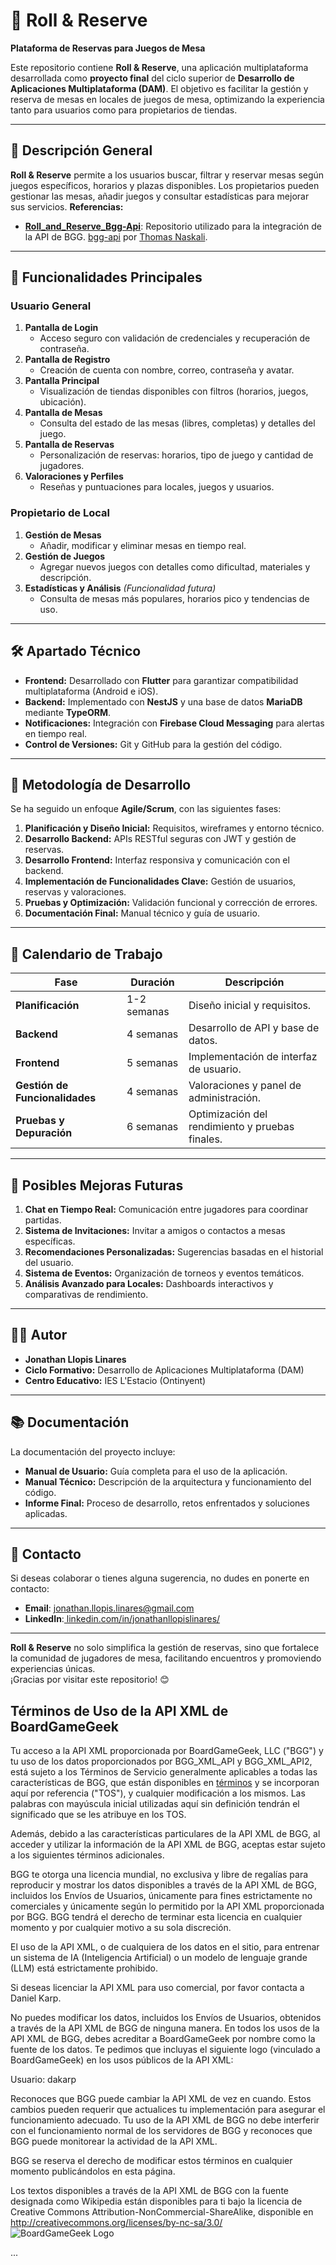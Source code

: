 # 🎲 Roll & Reserve  
**Plataforma de Reservas para Juegos de Mesa**  

Este repositorio contiene **Roll & Reserve**, una aplicación multiplataforma desarrollada como **proyecto final** del ciclo superior de **Desarrollo de Aplicaciones Multiplataforma (DAM)**. El objetivo es facilitar la gestión y reserva de mesas en locales de juegos de mesa, optimizando la experiencia tanto para usuarios como para propietarios de tiendas.

---

## 📄 Descripción General  
**Roll & Reserve** permite a los usuarios buscar, filtrar y reservar mesas según juegos específicos, horarios y plazas disponibles. Los propietarios pueden gestionar las mesas, añadir juegos y consultar estadísticas para mejorar sus servicios.
**Referencias:**
- [**Roll_and_Reserve_Bgg-Api**](https://github.com/Jonathan-Llopis/bgg-api/tree/28c7c111297c83dded0661907fb4b5231686b589): Repositorio utilizado para la integración de la API de BGG. [bgg-api](https://github.com/tnaskali/bgg-api) por [Thomas Naskali](https://github.com/tnaskali).
---

## 🚀 Funcionalidades Principales  

### Usuario General  
1. **Pantalla de Login**  
   - Acceso seguro con validación de credenciales y recuperación de contraseña.  
2. **Pantalla de Registro**  
   - Creación de cuenta con nombre, correo, contraseña y avatar.  
3. **Pantalla Principal**  
   - Visualización de tiendas disponibles con filtros (horarios, juegos, ubicación).  
4. **Pantalla de Mesas**  
   - Consulta del estado de las mesas (libres, completas) y detalles del juego.  
5. **Pantalla de Reservas**  
   - Personalización de reservas: horarios, tipo de juego y cantidad de jugadores.  
6. **Valoraciones y Perfiles**  
   - Reseñas y puntuaciones para locales, juegos y usuarios.  

### Propietario de Local  
1. **Gestión de Mesas**  
   - Añadir, modificar y eliminar mesas en tiempo real.  
2. **Gestión de Juegos**  
   - Agregar nuevos juegos con detalles como dificultad, materiales y descripción.  
3. **Estadísticas y Análisis** *(Funcionalidad futura)*  
   - Consulta de mesas más populares, horarios pico y tendencias de uso.  

---

## 🛠️ Apartado Técnico  

- **Frontend:** Desarrollado con **Flutter** para garantizar compatibilidad multiplataforma (Android e iOS).  
- **Backend:** Implementado con **NestJS** y una base de datos **MariaDB** mediante **TypeORM**.  
- **Notificaciones:** Integración con **Firebase Cloud Messaging** para alertas en tiempo real.  
- **Control de Versiones:** Git y GitHub para la gestión del código.  

---

## 🎯 Metodología de Desarrollo  
Se ha seguido un enfoque **Agile/Scrum**, con las siguientes fases:  

1. **Planificación y Diseño Inicial:** Requisitos, wireframes y entorno técnico.  
2. **Desarrollo Backend:** APIs RESTful seguras con JWT y gestión de reservas.  
3. **Desarrollo Frontend:** Interfaz responsiva y comunicación con el backend.  
4. **Implementación de Funcionalidades Clave:** Gestión de usuarios, reservas y valoraciones.  
5. **Pruebas y Optimización:** Validación funcional y corrección de errores.  
6. **Documentación Final:** Manual técnico y guía de usuario.  

---

## 📆 Calendario de Trabajo  
| Fase                      | Duración           | Descripción                                     |  
|---------------------------|--------------------|------------------------------------------------|  
| **Planificación**         | 1-2 semanas       | Diseño inicial y requisitos.                   |  
| **Backend**               | 4 semanas         | Desarrollo de API y base de datos.             |  
| **Frontend**              | 5 semanas         | Implementación de interfaz de usuario.         |  
| **Gestión de Funcionalidades** | 4 semanas   | Valoraciones y panel de administración.        |  
| **Pruebas y Depuración**  | 6 semanas         | Optimización del rendimiento y pruebas finales.|  

---

## 🌟 Posibles Mejoras Futuras  
1. **Chat en Tiempo Real:** Comunicación entre jugadores para coordinar partidas.  
2. **Sistema de Invitaciones:** Invitar a amigos o contactos a mesas específicas.  
3. **Recomendaciones Personalizadas:** Sugerencias basadas en el historial del usuario.  
4. **Sistema de Eventos:** Organización de torneos y eventos temáticos.  
5. **Análisis Avanzado para Locales:** Dashboards interactivos y comparativas de rendimiento.  

---

## 👨‍🎓 Autor  
- **Jonathan Llopis Linares**  
- **Ciclo Formativo:** Desarrollo de Aplicaciones Multiplataforma (DAM)  
- **Centro Educativo:** IES L'Estacio (Ontinyent)

---

## 📚 Documentación  
La documentación del proyecto incluye:  
- **Manual de Usuario:** Guía completa para el uso de la aplicación.  
- **Manual Técnico:** Descripción de la arquitectura y funcionamiento del código.  
- **Informe Final:** Proceso de desarrollo, retos enfrentados y soluciones aplicadas.  

---

## 🤝 Contacto  
Si deseas colaborar o tienes alguna sugerencia, no dudes en ponerte en contacto:  
- **Email**: jonathan.llopis.linares@gmail.com
- **LinkedIn**:[ linkedin.com/in/jonathanllopislinares/](https://www.linkedin.com/in/jonathanllopislinares/)

---

**Roll & Reserve** no solo simplifica la gestión de reservas, sino que fortalece la comunidad de jugadores de mesa, facilitando encuentros y promoviendo experiencias únicas.  
¡Gracias por visitar este repositorio! 😊

## Términos de Uso de la API XML de BoardGameGeek

Tu acceso a la API XML proporcionada por BoardGameGeek, LLC ("BGG") y tu uso de los datos proporcionados por BGG_XML_API y BGG_XML_API2, está sujeto a los Términos de Servicio generalmente aplicables a todas las características de BGG, que están disponibles en [términos](http://www.boardgamegeek.com/terms) y se incorporan aquí por referencia ("TOS"), y cualquier modificación a los mismos. Las palabras con mayúscula inicial utilizadas aquí sin definición tendrán el significado que se les atribuye en los TOS.

Además, debido a las características particulares de la API XML de BGG, al acceder y utilizar la información de la API XML de BGG, aceptas estar sujeto a los siguientes términos adicionales.

BGG te otorga una licencia mundial, no exclusiva y libre de regalías para reproducir y mostrar los datos disponibles a través de la API XML de BGG, incluidos los Envíos de Usuarios, únicamente para fines estrictamente no comerciales y únicamente según lo permitido por la API XML proporcionada por BGG. BGG tendrá el derecho de terminar esta licencia en cualquier momento y por cualquier motivo a su sola discreción.

El uso de la API XML, o de cualquiera de los datos en el sitio, para entrenar un sistema de IA (Inteligencia Artificial) o un modelo de lenguaje grande (LLM) está estrictamente prohibido.

Si deseas licenciar la API XML para uso comercial, por favor contacta a Daniel Karp.

No puedes modificar los datos, incluidos los Envíos de Usuarios, obtenidos a través de la API XML de BGG de ninguna manera. En todos los usos de la API XML de BGG, debes acreditar a BoardGameGeek por nombre como la fuente de los datos. Te pedimos que incluyas el siguiente logo (vinculado a BoardGameGeek) en los usos públicos de la API XML:

Usuario: dakarp

Reconoces que BGG puede cambiar la API XML de vez en cuando. Estos cambios pueden requerir que actualices tu implementación para asegurar el funcionamiento adecuado. Tu uso de la API XML de BGG no debe interferir con el funcionamiento normal de los servidores de BGG y reconoces que BGG puede monitorear la actividad de la API XML.

BGG se reserva el derecho de modificar estos términos en cualquier momento publicándolos en esta página.

Los textos disponibles a través de la API XML de BGG con la fuente designada como Wikipedia están disponibles para ti bajo la licencia de Creative Commons Attribution-NonCommercial-ShareAlike, disponible en http://creativecommons.org/licenses/by-nc-sa/3.0/ ![BoardGameGeek Logo](https://cf.geekdo-images.com/HZy35cmzmmyV9BarSuk6ug__thumb/img/gbE7sulIurZE_Tx8EQJXnZSKI6w=/fit-in/200x150/filters:strip_icc()/pic7779581.png)

...
